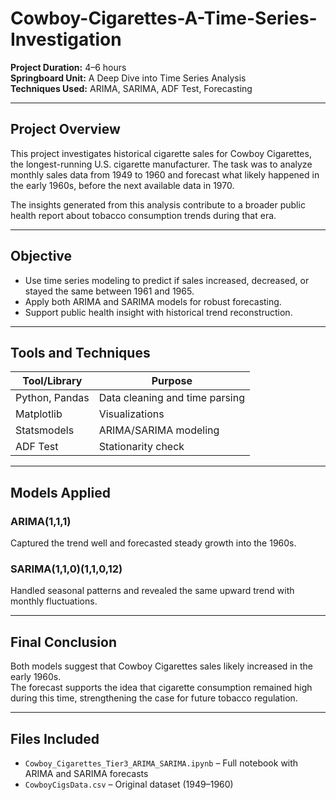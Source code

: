# Cowboy-Cigarettes-A-Time-Series-Investigation

**Project Duration:** 4–6 hours  
**Springboard Unit:** A Deep Dive into Time Series Analysis  
**Techniques Used:** ARIMA, SARIMA, ADF Test, Forecasting

---

## Project Overview

This project investigates historical cigarette sales for Cowboy Cigarettes, the longest-running U.S. cigarette manufacturer. The task was to analyze monthly sales data from 1949 to 1960 and forecast what likely happened in the early 1960s, before the next available data in 1970.

The insights generated from this analysis contribute to a broader public health report about tobacco consumption trends during that era.

---

## Objective

- Use time series modeling to predict if sales increased, decreased, or stayed the same between 1961 and 1965.
- Apply both ARIMA and SARIMA models for robust forecasting.
- Support public health insight with historical trend reconstruction.

---

## Tools and Techniques

| Tool/Library      | Purpose                          |
|------------------|----------------------------------|
| Python, Pandas   | Data cleaning and time parsing   |
| Matplotlib       | Visualizations                   |
| Statsmodels      | ARIMA/SARIMA modeling            |
| ADF Test         | Stationarity check               |

---

## Models Applied

### ARIMA(1,1,1)  
Captured the trend well and forecasted steady growth into the 1960s.

### SARIMA(1,1,0)(1,1,0,12)  
Handled seasonal patterns and revealed the same upward trend with monthly fluctuations.

---

## Final Conclusion

Both models suggest that Cowboy Cigarettes sales likely increased in the early 1960s.  
The forecast supports the idea that cigarette consumption remained high during this time, strengthening the case for future tobacco regulation.

---

## Files Included

- `Cowboy_Cigarettes_Tier3_ARIMA_SARIMA.ipynb` – Full notebook with ARIMA and SARIMA forecasts
- `CowboyCigsData.csv` – Original dataset (1949–1960)
